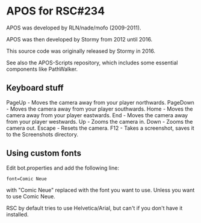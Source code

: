 APOS for RSC#234
================

APOS was developed by RLN/nade/mofo (2009-2011).

APOS was then developed by Stormy from 2012 until 2016.

This source code was originally released by Stormy in 2016.

See also the APOS-Scripts repository, which includes some
essential components like PathWalker.

Keyboard stuff
--------------

PageUp - Moves the camera away from your player northwards.
PageDown - Moves the camera away from your player southwards.
Home - Moves the camera away from your player eastwards.
End - Moves the camera away from your player westwards.
Up - Zooms the camera in.
Down - Zooms the camera out.
Escape - Resets the camera.
F12 - Takes a screenshot, saves it to the Screenshots directory.

Using custom fonts
------------------

Edit bot.properties and add the following line:

```
font=Comic Neue
```

with "Comic Neue" replaced with the font you want to use. Unless you
want to use Comic Neue.

RSC by default tries to use Helvetica/Arial, but can't if you don't have it
installed.
